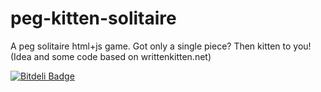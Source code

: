 peg-kitten-solitaire
====================

A peg solitaire html+js game. Got only a single piece? Then kitten to you! (Idea and some code based on writtenkitten.net)


[![Bitdeli Badge](https://d2weczhvl823v0.cloudfront.net/jeffque/peg-kitten-solitaire/trend.png)](https://bitdeli.com/free "Bitdeli Badge")

